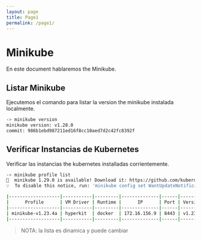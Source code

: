 ```yaml
---
layout: page
title: Page1
permalink: /page1/
---
```


# Minikube

En este document hablaremos the Minikube.

## Listar Minikube 

Ejecutemos el comando para listar la version the minikube instalada localmente.

```bash
-> minikube version
minikube version: v1.28.0
commit: 986b1ebd987211ed16f8cc10aed7d2c42fc8392f
```

## Verificar Instancias de Kubernetes

Verificar las instancias the kubernetes installadas corrientemente.

```bash
-> minikube profile list
🎉  minikube 1.29.0 is available! Download it: https://github.com/kubernetes/minikube/releases/tag/v1.29.0
💡  To disable this notice, run: 'minikube config set WantUpdateNotification false'

|-------------------|-----------|---------|--------------|------|---------|---------|-------|--------|
|      Profile      | VM Driver | Runtime |      IP      | Port | Version | Status  | Nodes | Active |
|-------------------|-----------|---------|--------------|------|---------|---------|-------|--------|
| minikube-v1.23.4a | hyperkit  | docker  | 172.16.156.9 | 8443 | v1.23.4 | Stopped |     3 |        |
|-------------------|-----------|---------|--------------|------|---------|---------|-------|--------|
```

> NOTA: la lista es dinamica y puede cambiar